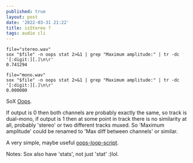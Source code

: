 ```yaml
---
published: true
layout: post
date: '2022-03-31 21:22'
title: isStereo ?
tags: audio cli 
---
```

    file="stereo.wav"
    sox "$file" -n oops stat 2>&1 | grep "Maximum amplitude:" | tr -dc '[:digit:][.]\n\r'
    0.741294

    file="mono.wav"
    sox "$file" -n oops stat 2>&1 | grep "Maximum amplitude:" | tr -dc '[:digit:][.]\n\r'
    0.000000

SoX [Oops](http://sox.sourceforge.net/sox.html#:~:text=Out%20Of%20Phase%20Stereo%20effect.).

If output is 0 then both channels are probably exactly the same, so track is dual-mono, if output is 1 then at some point in track there is no similarity at all, probably 'stereo' or two different tracks muxed. So 'Maximum amplitude' could be renamed to 'Max diff between channels' or similar.

A very simple, maybe useful [oops-loop-script](https://raw.githubusercontent.com/brontosaurusrex/bucentaur/master/.experiments/bin/oops).

Notes: Sox also have 'stats', not just 'stat' :)lol.
